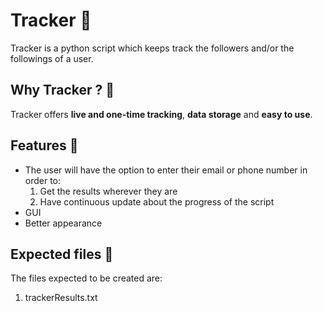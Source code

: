 # Tracker 👻

Tracker is a python script which keeps track the followers and/or the followings of a user.

## Why Tracker ? 🤔
Tracker offers **live and one-time tracking**, **data storage** and **easy to use**.

## Features 🎈

- The user will have the option to enter their email or phone number in order to:
  1) Get the results wherever they are
  2) Have continuous update about the progress of the script
- GUI
- Better appearance

## Expected files 📁
The files expected to be created are:
  1) trackerResults.txt

